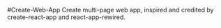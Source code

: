 #Create-Web-App
Create multi-page web app, inspired and credited by create-react-app and react-app-rewired.
